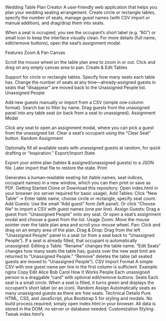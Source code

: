 Wedding Table Plan Creator
A user‐friendly web application that helps you plan your wedding seating arrangement. Create circle or rectangle tables, specify the number of seats, manage guest names (with CSV import or manual addition), and drag/drop them into seats.

When a seat is occupied, you see the occupant’s short label (e.g. “AG”) or small icon to keep the interface visually clean. For more details (full name, edit/remove buttons), open the seat’s assignment modal.

Features
Zoom & Pan Canvas

Scroll the mouse wheel on the table plan area to zoom in or out.
Click and drag on any empty canvas area to pan.
Create & Edit Tables

Support for circle or rectangle tables.
Specify how many seats each table has.
Change the number of seats at any time—already‐assigned guests in seats that “disappear” are moved back to the Unassigned People list.
Unassigned People

Add new guests manually or import from a CSV (simple one‐column format).
Search bar to filter by name.
Drag guests from the unassigned panel into any table seat (or back from a seat to unassigned).
Assignment Modal

Click any seat to open an assignment modal, where you can pick a guest from the unassigned list.
Clear a seat’s occupant using the “Clear Seat” button.
Random Assignment

Optionally fill all available seats with unassigned guests at random, for quick drafting or “inspiration.”
Export/Import State

Export your entire plan (tables & assigned/unassigned guests) to a JSON file.
Later import that file to restore the state.
Print

Generates a human‐readable seating list (table names, seat indices, occupant names) in a new window, which you can then print or save as PDF.
Getting Started
Clone or Download this repository.
Open index.html in your browser (no server required for basic usage).
Add Tables: Click “New Table” → Enter table name, choose circle or rectangle, specify seat count.
Add Guests:
Use the small “Add guest” form (left panel).
Or click “Choose file” to import a CSV with guest names (one per line).
Assign Guests:
Drag a guest from “Unassigned People” onto any seat.
Or open a seat’s assignment modal and choose a guest from the list.
Usage
Zoom: Move the mouse pointer over the table plan area and scroll your mouse wheel.
Pan: Click and drag on an empty area of the plan.
Drag & Drop:
Drag from the left “Unassigned People” panel to a seat (or from a seat back to “Unassigned People”).
If a seat is already filled, that occupant is automatically unassigned.
Editing a Table:
“Rename” changes the table name.
“Edit Seats” changes how many seats the table has; guests over the new seat limit are returned to “Unassigned People.”
“Remove” deletes the table (all seated guests are moved to “Unassigned People”).
CSV Import Format
A simple CSV with one guest name per line in the first column is sufficient.
Example:
nginx
Copy
Edit
Alice
Bob
Carol
How It Works
People
Each unassigned person is a draggable “card” with optional edit/remove buttons.
Seats
Each seat is a small circle. When a seat is filled, it turns green and displays the occupant’s short label (or an icon).
Random Assign
Automatically seats as many unassigned guests as there are free seats.
Technical Details
Pure HTML, CSS, and JavaScript, plus Bootstrap 5 for styling and modals.
No build process required; simply open index.html in your browser.
All data is stored in the DOM; no server or database needed.
Customization
Styling: Tweak index.html’s <style> section or override with your own CSS file.
Zoom Behavior: Adjust the zoomFactor in tablePlanEl.addEventListener('wheel', ...).
Seat Appearance: Change .seat in CSS for different shapes, sizes, or occupant display.
Popover Approach: If you prefer to display occupant details in a popover (rather than a seat modal), see the Bootstrap Popover docs for examples.
Contributing
Fork this repository.
Create a feature branch (git checkout -b new-feature).
Commit your changes (git commit -am 'Add new feature').
Push to the branch (git push origin new-feature).
Create a Pull Request.
License
This project is free for personal and commercial use. No specific license is enforced, but you are welcome to add an open‐source license of your choice to encourage collaboration.
